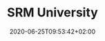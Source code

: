 ---
date: '2020-06-25T09:53:42+02:00' # date in which the content is created - defaults to "today"
title: 'SRM University'
draft: false # set to "true" if you want to hide the content 

university: "Great Lakes"
year: "2019-2020"
degree: "Post Graduate Program - Data Science (Diploma)"
#URL: "https://www.greatlakes.edu.in/"
---